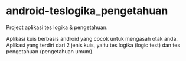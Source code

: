 # android-teslogika_pengetahuan
Project aplikasi tes logika &amp; pengetahuan.

Aplikasi kuis berbasis android yang cocok untuk mengasah otak anda.
Aplikasi yang terdiri dari 2 jenis kuis, yaitu tes logika (logic test) dan tes pengetahuan (pengetahuan umum).
